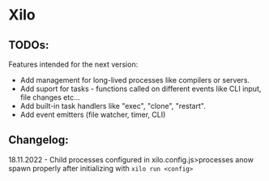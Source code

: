 
# Xilo

## TODOs: 
Features intended for the next version:
- Add management for long-lived processes like compilers or servers.
- Add suport for tasks - functions called on different events like CLI input, file changes etc...
- Add built-in task handlers like "exec", "clone", "restart".
- Add event emitters (file watcher, timer, CLI)

## Changelog:
18.11.2022 - Child processes configured in xilo.config.js>processes anow spawn properly after initializing with `xilo run <config>`